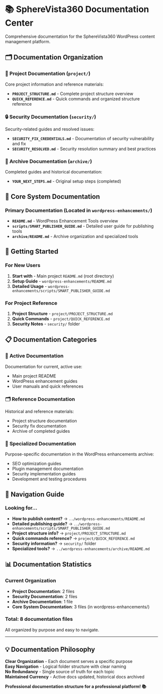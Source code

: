 # 📚 SphereVista360 Documentation Center

Comprehensive documentation for the SphereVista360 WordPress content management platform.

## 🗂️ Documentation Organization

### 📁 Project Documentation (`project/`)
Core project information and reference materials:
- **`PROJECT_STRUCTURE.md`** - Complete project structure overview
- **`QUICK_REFERENCE.md`** - Quick commands and organized structure reference

### 🔒 Security Documentation (`security/`)
Security-related guides and resolved issues:
- **`SECURITY_FIX_CREDENTIALS.md`** - Documentation of security vulnerability and fix
- **`SECURITY_RESOLVED.md`** - Security resolution summary and best practices

### 📜 Archive Documentation (`archive/`)
Completed guides and historical documentation:
- **`YOUR_NEXT_STEPS.md`** - Original setup steps (completed)

## 🎯 Core System Documentation

### Primary Documentation (Located in `wordpress-enhancements/`)
- **`README.md`** - WordPress Enhancement Tools overview
- **`scripts/SMART_PUBLISHER_GUIDE.md`** - Detailed user guide for publishing tools
- **`archive/README.md`** - Archive organization and specialized tools

## 🚀 Getting Started

### For New Users
1. **Start with** - Main project `README.md` (root directory)
2. **Setup Guide** - `wordpress-enhancements/README.md`
3. **Detailed Usage** - `wordpress-enhancements/scripts/SMART_PUBLISHER_GUIDE.md`

### For Project Reference
1. **Project Structure** - `project/PROJECT_STRUCTURE.md`
2. **Quick Commands** - `project/QUICK_REFERENCE.md`
3. **Security Notes** - `security/` folder

## 📋 Documentation Categories

### 🎯 **Active Documentation**
Documentation for current, active use:
- Main project README
- WordPress enhancement guides
- User manuals and quick references

### 🗂️ **Reference Documentation**
Historical and reference materials:
- Project structure documentation
- Security fix documentation
- Archive of completed guides

### 🔧 **Specialized Documentation**
Purpose-specific documentation in the WordPress enhancements archive:
- SEO optimization guides
- Plugin management documentation
- Security implementation guides
- Development and testing procedures

## 🧭 Navigation Guide

### Looking for...
- **How to publish content?** → `../wordpress-enhancements/README.md`
- **Detailed publishing guide?** → `../wordpress-enhancements/scripts/SMART_PUBLISHER_GUIDE.md`
- **Project structure info?** → `project/PROJECT_STRUCTURE.md`
- **Quick commands reference?** → `project/QUICK_REFERENCE.md`
- **Security information?** → `security/` folder
- **Specialized tools?** → `../wordpress-enhancements/archive/README.md`

## 📊 Documentation Statistics

### Current Organization
- **Project Documentation**: 2 files
- **Security Documentation**: 2 files  
- **Archive Documentation**: 1 file
- **Core System Documentation**: 3 files (in wordpress-enhancements/)

### Total: 8 documentation files
All organized by purpose and easy to navigate.

---

## 💡 Documentation Philosophy

**Clear Organization** - Each document serves a specific purpose  
**Easy Navigation** - Logical folder structure with clear naming  
**No Redundancy** - Single source of truth for each topic  
**Maintained Currency** - Active docs updated, historical docs archived  

**Professional documentation structure for a professional platform! 📚**